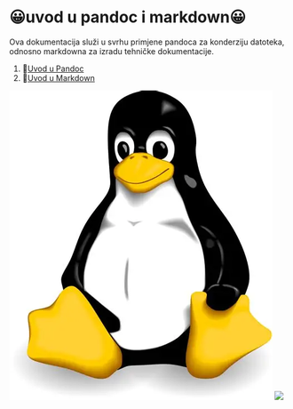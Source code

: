 # 😀uvod u pandoc i markdown😀
Ova dokumentacija služi u svrhu primjene pandoca za konderziju datoteka, odnosno markdowna za izradu tehničke dokumentacije.

1. 🤬[Uvod u Pandoc](docs/02-pandoc-primjeri-konverzije.md)
2. 🎃[Uvod u Markdown](docs/01-markdown-primjeri.md)

![tux](Tux.png)
<img src=˝Tux.png˝ width=˝30%˝>

